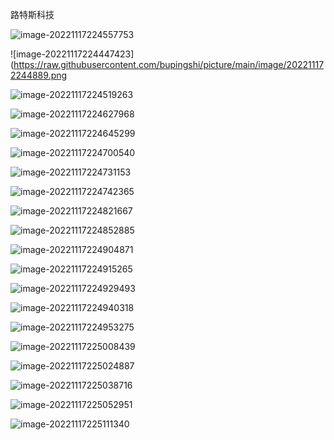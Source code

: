 路特斯科技







![image-20221117224557753](https://raw.githubusercontent.com/bupingshi/picture/main/image/202211172245461.png)

![image-20221117224447423](https://raw.githubusercontent.com/bupingshi/picture/main/image/202211172244889.png



![image-20221117224519263](https://raw.githubusercontent.com/bupingshi/picture/main/image/202211172245697.png)



![image-20221117224627968](https://raw.githubusercontent.com/bupingshi/picture/main/image/202211172246280.png)

![image-20221117224645299](https://raw.githubusercontent.com/bupingshi/picture/main/image/202211172246451.png)

![image-20221117224700540](https://raw.githubusercontent.com/bupingshi/picture/main/image/202211172247633.png)

![image-20221117224731153](https://raw.githubusercontent.com/bupingshi/picture/main/image/202211172247383.png)

![image-20221117224742365](https://raw.githubusercontent.com/bupingshi/picture/main/image/202211172247408.png)

![image-20221117224821667](https://raw.githubusercontent.com/bupingshi/picture/main/image/202211172248985.png)

![image-20221117224852885](https://raw.githubusercontent.com/bupingshi/picture/main/image/202211172248933.png)

![image-20221117224904871](https://raw.githubusercontent.com/bupingshi/picture/main/image/202211172249840.png)

![image-20221117224915265](https://raw.githubusercontent.com/bupingshi/picture/main/image/202211172249210.png)

![image-20221117224929493](https://raw.githubusercontent.com/bupingshi/picture/main/image/202211172249713.png)

![image-20221117224940318](https://raw.githubusercontent.com/bupingshi/picture/main/image/202211172249383.png)

![image-20221117224953275](https://raw.githubusercontent.com/bupingshi/picture/main/image/202211172249305.png)

![image-20221117225008439](https://raw.githubusercontent.com/bupingshi/picture/main/image/202211172250641.png)

![image-20221117225024887](https://raw.githubusercontent.com/bupingshi/picture/main/image/202211172250009.png)

![image-20221117225038716](https://raw.githubusercontent.com/bupingshi/picture/main/image/202211172250969.png)

![image-20221117225052951](https://raw.githubusercontent.com/bupingshi/picture/main/image/202211172250053.png)

![image-20221117225111340](https://raw.githubusercontent.com/bupingshi/picture/main/image/202211172251500.png)
